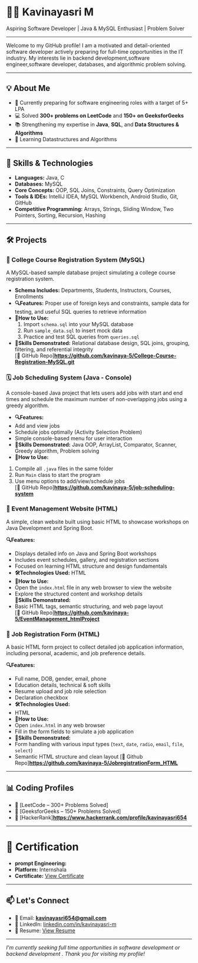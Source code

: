 # 👩‍💻 Kavinayasri M

Aspiring Software Developer | Java & MySQL Enthusiast | Problem Solver

---

Welcome to my GitHub profile! I am a motivated and detail-oriented software developer actively preparing for full-time opportunities in the IT industry. My interests lie in backend development,software engineer,software developer, databases, and algorithmic problem solving.

---

## 💡 About Me

- 🎯 Currently preparing for software engineering roles with a target of 5+ LPA
- 💻 Solved **300+ problems on LeetCode** and **150+ on GeeksforGeeks**
- 📚 Strengthening my expertise in **Java**, **SQL**, and **Data Structures & Algorithms**
- 🌱 Learning Datastructures and Algorithms

---

## 🧠 Skills & Technologies

- **Languages:** Java, C
- **Databases:** MySQL
- **Core Concepts:** OOP, SQL Joins, Constraints, Query Optimization
- **Tools & IDEs:** IntelliJ IDEA, MySQL Workbench, Android Studio, Git, GitHub
- **Competitive Programming:** Arrays, Strings, Sliding Window, Two Pointers, Sorting, Recursion, Hashing

---
## 🛠️ Projects

### 📘 College Course Registration System (MySQL)
A MySQL-based sample database project simulating a college course registration system.

- **Schema Includes:** Departments, Students, Instructors, Courses, Enrollments  
- **🔍Features:** Proper use of foreign keys and constraints, sample data for testing, and useful SQL queries to retrieve information  
- **🚀How to Use:**  
  1. Import `schema.sql` into your MySQL database  
  2. Run `sample_data.sql` to insert mock data  
  3. Practice and test SQL queries from `queries.sql`  
- **🧠Skills Demonstrated:** Relational database design, SQL joins, grouping, filtering, and referential integrity  
 [🔗 GitHub Repo]**https://github.com/kavinaya-5/College-Course-Registration-MySQL.git**
  
### 🗓️ Job Scheduling System (Java - Console)
A console-based Java project that lets users add jobs with start and end times and schedule the maximum number of non-overlapping jobs using a greedy algorithm.

- **🔍Features:**  
- Add and view jobs  
- Schedule jobs optimally (Activity Selection Problem)  
- Simple console-based menu for user interaction  
- **🧠Skills Demonstrated:** Java OOP, ArrayList, Comparator, Scanner, Greedy algorithm, Problem solving
- **🚀How to Use:**  
 1. Compile all `.java` files in the same folder  
 2. Run `Main` class to start the program  
 3. Use menu options to add/view/schedule jobs  
[🔗 GitHub Repo]**https://github.com/kavinaya-5/job-scheduling-system**

### 📅 Event Management Website (HTML)
A simple, clean website built using basic HTML to showcase workshops on Java Development and Spring Boot.

**🔍Features:**  
- Displays detailed info on Java and Spring Boot workshops  
- Includes event schedules, gallery, and registration sections  
- Focused on learning HTML structure and design fundamentals  
- **🛠️Technologies Used:** HTML  
- **🚀How to Use:**  
- Open the `index.html` file in any web browser to view the website  
- Explore the structured content and workshop details  
**🧠Skills Demonstrated:**  
- Basic HTML tags, semantic structuring, and web page layout  
[🔗 GitHub Repo]**https://github.com/kavinaya-5/EventManagement_htmlProject**

### 📝 Job Registration Form (HTML)
A basic HTML form project to collect detailed job application information, including personal, academic, and job preference details.

 **🔍Features:**
-  Full name, DOB, gender, email, phone
-  Education details, technical & soft skills
-  Resume upload and job role selection
-  Declaration checkbox
-  **🛠️Technologies Used:**
- HTML
- **🚀How to Use:**
- Open `index.html` in any web browser
- Fill in the form fields to simulate a job application
 - **🧠Skills Demonstrated:**
- Form handling with various input types (`text`, `date`, `radio`, `email`, `file`, `select`)
- Semantic HTML structure and clean layout
[🔗 Github Repo]**https://github.com/kavinaya-5/JobregistrationForm_HTML**


  
---

## 📊 Coding Profiles

- 🔗 [LeetCode – 300+ Problems Solved]
- 🔗 [GeeksforGeeks – 150+ Problems Solved]
- 🔗 [HackerRank]**https://www.hackerrank.com/profile/kavinayasri654**

---

# 📜 Certification
- **prompt Engineering:**
- **Platform:** Internshala
- **Certificate:** [View Certificate](https://trainings.internshala.com/s/v/3684689/d92e4db9)

---

## 📫 Let's Connect

- 📧 Email: **kavinayasri654@gmail.com**
- 💼 LinkedIn: [linkedin.com/in/kavinayasri-m](https://www.linkedin.com/in/kavinayasri-m)
- 📄 Resume: [View Resume](https://drive.google.com/file/d/1CY5EYToZqte5oqzjYuKdUWq7Aa8DwPRH/view?usp=drive_link)

---

_I'm currently seeking full time opportunities in software development or backend development . Thank you for visiting my profile!_
